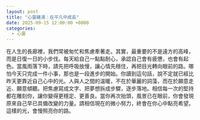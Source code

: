 ```yaml
---
layout: post
title: "心靈雞湯：在平凡中成長"
date: 2025-09-15 12:00:00 +0000
categories:
  - 心靈
---
```


在人生的長廊裡，我們常被匆忙和焦慮牽著走。其實，最重要的不是遠方的高峰，而是日復一日的小步伐。每天給自己一點點耐心，承認自己會有疲憊，也會有起色。當風雨落下時，請先把呼吸放慢，讓心情先穩住，再把目光轉向眼前的路。哪怕今天只完成一件小事，那也是一段進步的開始。你讀到這句話，說不定就已經比昨天更靠近自己心中的光。人與人之間的溫暖，不在於華麗的詞藻，而在於願意走近、願意傾聽。把焦慮寫成文字、把夢想拆成步驟，逐步落地。相信每一次的堅持都在雕刻你，讓你變得更穩定、更善良。當你再次抬頭，風景已在眼前，你會發現原來自己早已具備改變的力量。請相信現在的微小努力，終會在你心中點亮希望。這樣的光，會慢照亮你的路。